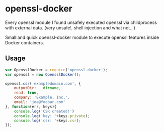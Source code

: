 # openssl-docker

Every openssl module I found unsafely executed openssl via childprocess with external data. (very unsafe!, shell injection and what not...)

Small and quick openssl-docker module to execute openssl features inside Docker containers.

## Usage

``` js
var OpensslDocker = require('openssl-docker');
var openssl = new OpensslDocker();

openssl.csr('exampledomain.com', {
	outputDir: __dirname,
	read: true,
	company: 'Example, Inc.',
	email: 'joe@foobar.com'
}, function(err, keys){
	console.log('CSR created!')
	console.log('key: '+keys.private);
	console.log('csr: '+keys.csr);
});
```
